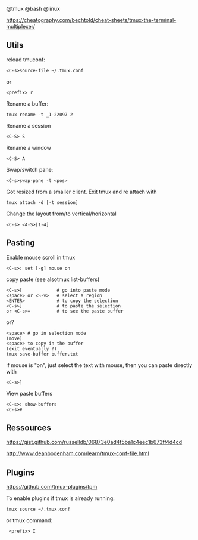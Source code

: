 @tmux
@bash
@linux

https://cheatography.com/bechtold/cheat-sheets/tmux-the-terminal-multiplexer/

## Utils

reload tmuconf:

    <C-s>source-file ~/.tmux.conf
or

    <prefix> r

Rename a buffer:

    tmux rename -t _1-22097 2

Rename a session

    <C-S> S

Rename a window

    <C-S> A

Swap/switch pane:

    <C-s>swap-pane -t <pos>

Got resized from a smaller client. Exit tmux  and re attach with

    tmux attach -d [-t session]

Change the layout from/to vertical/horizontal

    <C-s> <A-S>[1-4]

## Pasting

Enable mouse scroll in tmux

    <C-s>: set [-g] mouse on

copy paste (see alsotmux list-buffers)

    <C-s>[             # go into paste mode
    <space> or <S-v>   # select a region
    <ENTER>            # to copy the selection
    <C-s>]             # to paste the selection
    or <C-s>=          # to see the paste buffer

or?

    <space> # go in selection mode
    (move)
    <space> to copy in the buffer
    (exit eventually ?)
    tmux save-buffer buffer.txt

if mouse is "on", just select the text with mouse, then you can paste directly with 

    <C-s>]

View paste buffers

    <C-s>: show-buffers
    <C-s>#


## Ressources

https://gist.github.com/russelldb/06873e0ad4f5ba1c4eec1b673ff4d4cd

http://www.deanbodenham.com/learn/tmux-conf-file.html

## Plugins

https://github.com/tmux-plugins/tpm

To enable plugins if tmux is already running:

    tmux source ~/.tmux.conf 

or tmux command:

     <prefix> I

